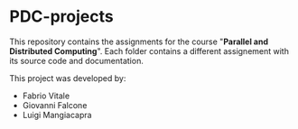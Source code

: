 # PDC-projects
This repository contains the assignments for the course "**Parallel and Distributed Computing**".
Each folder contains a different assignement with its source code and documentation.

This project was developed by:
- Fabrio Vitale
- Giovanni Falcone
- Luigi Mangiacapra
